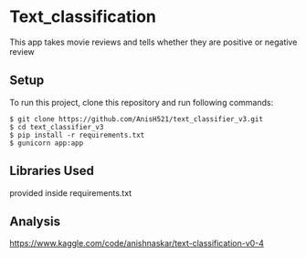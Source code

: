 # Text_classification
This app takes movie reviews and tells whether they are positive or negative review

## Setup
To run this project, clone this repository and run following commands:

```
$ git clone https://github.com/AnisH521/text_classifier_v3.git
$ cd text_classifier_v3
$ pip install -r requirements.txt
$ gunicorn app:app
```
## Libraries Used
provided inside requirements.txt

## Analysis
https://www.kaggle.com/code/anishnaskar/text-classification-v0-4

